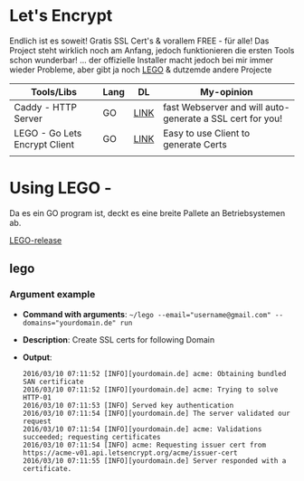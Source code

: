 Let's Encrypt
=============================
Endlich ist es soweit! Gratis SSL Cert's & vorallem FREE - für alle!
Das Project steht wirklich noch am Anfang, jedoch funktionieren die ersten Tools schon wunderbar!
... der offizielle Installer macht jedoch bei mir immer wieder Probleme, aber gibt ja noch [LEGO](https://github.com/xenolf/lego) & dutzemde andere Projecte


| Tools/Libs                    | Lang | DL                                              | My-opinion                                                |
|-------------------------------|------|-------------------------------------------------|-----------------------------------------------------------|
| Caddy - HTTP Server           | GO   | [LINK](https://caddyserver.com/download)        | fast Webserver and will auto-generate a SSL cert for you! |
| LEGO - Go Lets Encrypt Client | GO   | [LINK](https://github.com/xenolf/lego/releases) | Easy to use Client to generate Certs                      |
|                               |      |                                                 |                                                           |


Using LEGO - 
=========================
Da es ein GO program ist, deckt es eine breite Pallete an Betriebsystemen ab.

[LEGO-release](https://github.com/xenolf/lego/releases)


## lego
### Argument example
 * **Command with arguments**: `~/lego --email="username@gmail.com" --domains="yourdomain.de" run`
 * **Description**: Create SSL certs for following Domain
 * **Output**:


       2016/03/10 07:11:52 [INFO][yourdomain.de] acme: Obtaining bundled SAN certificate
       2016/03/10 07:11:52 [INFO][yourdomain.de] acme: Trying to solve HTTP-01
       2016/03/10 07:11:53 [INFO] Served key authentication
       2016/03/10 07:11:54 [INFO][yourdomain.de] The server validated our request
       2016/03/10 07:11:54 [INFO][yourdomain.de] acme: Validations succeeded; requesting certificates
       2016/03/10 07:11:54 [INFO] acme: Requesting issuer cert from https://acme-v01.api.letsencrypt.org/acme/issuer-cert
       2016/03/10 07:11:55 [INFO][yourdomain.de] Server responded with a certificate.







